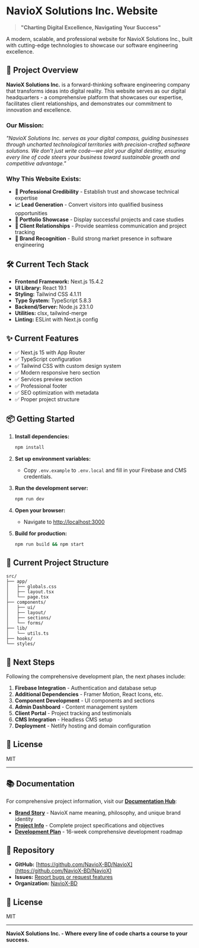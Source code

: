 # NavioX Solutions Inc. Website

> **"Charting Digital Excellence, Navigating Your Success"**

A modern, scalable, and professional website for NavioX Solutions Inc., built with cutting-edge technologies to showcase our software engineering excellence.

## 🚀 Project Overview

**NavioX Solutions Inc.** is a forward-thinking software engineering company that transforms ideas into digital reality. This website serves as our digital headquarters - a comprehensive platform that showcases our expertise, facilitates client relationships, and demonstrates our commitment to innovation and excellence.

### **Our Mission:**

_"NavioX Solutions Inc. serves as your digital compass, guiding businesses through uncharted technological territories with precision-crafted software solutions. We don't just write code—we plot your digital destiny, ensuring every line of code steers your business toward sustainable growth and competitive advantage."_

### **Why This Website Exists:**

- **🎯 Professional Credibility** - Establish trust and showcase technical expertise
- **📈 Lead Generation** - Convert visitors into qualified business opportunities
- **💼 Portfolio Showcase** - Display successful projects and case studies
- **🤝 Client Relationships** - Provide seamless communication and project tracking
- **🌟 Brand Recognition** - Build strong market presence in software engineering

## 🛠️ Current Tech Stack

- **Frontend Framework:** Next.js 15.4.2
- **UI Library:** React 19.1
- **Styling:** Tailwind CSS 4.1.11
- **Type System:** TypeScript 5.8.3
- **Backend/Server:** Node.js 23.1.0
- **Utilities:** clsx, tailwind-merge
- **Linting:** ESLint with Next.js config

## ✨ Current Features

- ✅ Next.js 15 with App Router
- ✅ TypeScript configuration
- ✅ Tailwind CSS with custom design system
- ✅ Modern responsive hero section
- ✅ Services preview section
- ✅ Professional footer
- ✅ SEO optimization with metadata
- ✅ Proper project structure

## 📦 Getting Started

1. **Install dependencies:**

   ```bash
   npm install
   ```

2. **Set up environment variables:**

   - Copy `.env.example` to `.env.local` and fill in your Firebase and CMS credentials.

3. **Run the development server:**

   ```bash
   npm run dev
   ```

4. **Open your browser:**

   - Navigate to [http://localhost:3000](http://localhost:3000)

5. **Build for production:**
   ```bash
   npm run build && npm start
   ```

## 📁 Current Project Structure

```
src/
├── app/
│   ├── globals.css
│   ├── layout.tsx
│   └── page.tsx
├── components/
│   ├── ui/
│   ├── layout/
│   ├── sections/
│   └── forms/
├── lib/
│   └── utils.ts
├── hooks/
└── styles/
```

## 🔄 Next Steps

Following the comprehensive development plan, the next phases include:

1. **Firebase Integration** - Authentication and database setup
2. **Additional Dependencies** - Framer Motion, React Icons, etc.
3. **Component Development** - UI components and sections
4. **Admin Dashboard** - Content management system
5. **Client Portal** - Project tracking and testimonials
6. **CMS Integration** - Headless CMS setup
7. **Deployment** - Netlify hosting and domain configuration

## 📄 License

MIT

---

## 📚 **Documentation**

For comprehensive project information, visit our **[Documentation Hub](./docs/README.md)**:

- **[Brand Story](./docs/brand/BRAND_STORY.md)** - NavioX name meaning, philosophy, and unique brand identity
- **[Project Info](./docs/project/PROJECT_INFO.md)** - Complete project specifications and objectives
- **[Development Plan](./docs/development/navioxbd-development-plan.md)** - 16-week comprehensive development roadmap

## 🔗 **Repository**

- **GitHub:** [https://github.com/NavioX-BD/NavioX](https://github.com/NavioX-BD/NavioX)
- **Issues:** [Report bugs or request features](https://github.com/NavioX-BD/NavioX/issues)
- **Organization:** [NavioX-BD](https://github.com/NavioX-BD)

## 📄 **License**

MIT

---

**NavioX Solutions Inc. - Where every line of code charts a course to your success.**
